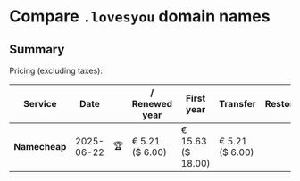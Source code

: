 # Compare `.lovesyou` domain names

## Summary

Pricing (excluding taxes):

| Service | Date |  | / Renewed year | First year | Transfer | Restoration |
|--|--|--|--|--|--|--|
| **Namecheap** | 2025-06-22 | 🏆 | € 5.21<br>($ 6.00) | € 15.63<br>($ 18.00) | € 5.21<br>($ 6.00) |  |
